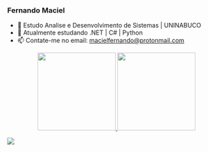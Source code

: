 ### Fernando Maciel



- 🔭 Estudo Analise e Desenvolvimento de Sistemas | UNINABUCO
- 🌱 Atualmente estudando .NET | C# | Python
- 📫 Contate-me no email: macielfernando@protonmail.com

<div align="center">
  <a href="https://github.com/nandomaciell">
  <img height="180em" src="https://github-readme-stats.vercel.app/api?username=nandomaciell&show_icons=true&theme=dark&include_all_commits=true&count_private=true"/>
  <img height="180em" src="https://github-readme-stats.vercel.app/api/top-langs/?username=nandomaciell&layout=compact&langs_count=7&theme=dark"/>
   
</div>
 

    
    

  
  <div> 
 
  
 	

 
  <a href="https://www.linkedin.com/in/fernando-maciel-257645151/" target="_blank"><img src="https://img.shields.io/badge/-LinkedIn-%230077B5?style=for-the-badge&logo=linkedin&logoColor=white" target="_blank"></a> 
 
   
 
 
</div>
